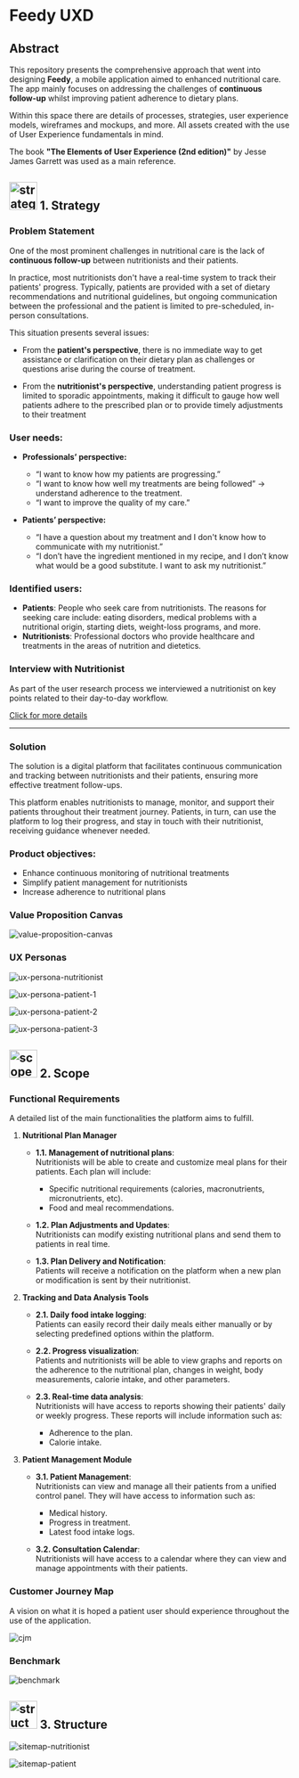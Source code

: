 # Feedy UXD

## Abstract

This repository presents the comprehensive approach that went into designing **Feedy**, a mobile application aimed to enhanced nutritional care. The app mainly focuses on addressing the challenges of **continuous follow-up** whilst improving patient adherence to dietary plans.

Within this space there are details of processes, strategies, user experience models, wireframes and mockups, and more. All assets created with the use of User Experience fundamentals in mind.

The book **"The Elements of User Experience (2nd edition)"** by Jesse James Garrett was used as a main reference.

## <img src="./assets/Other/strategy-icon.png" alt="strategy-icon" width="50"/> 1. Strategy 

### Problem Statement
One of the most prominent challenges in nutritional care is the lack of **continuous follow-up** between nutritionists and their patients.

In practice, most nutritionists don't have a real-time system to track their patients' progress. Typically, patients are provided with a set of dietary recommendations and nutritional guidelines, but ongoing communication between the professional and the patient is limited to pre-scheduled, in-person consultations.

This situation presents several issues:

- From the **patient's perspective**, there is no immediate way to get assistance or clarification on their dietary plan as challenges or questions arise during the course of treatment.

- From the **nutritionist's perspective**, understanding patient progress is limited to sporadic appointments, making it difficult to gauge how well patients adhere to the prescribed plan or to provide timely adjustments to their treatment

### User needs:

- **Professionals’ perspective:**
  - “I want to know how my patients are progressing.”
  - “I want to know how well my treatments are being followed” → understand adherence to the treatment.
  - “I want to improve the quality of my care.”

- **Patients’ perspective:**
  - “I have a question about my treatment and I don't know how to communicate with my nutritionist.”
  - “I don’t have the ingredient mentioned in my recipe, and I don’t know what would be a good substitute. I want to ask my nutritionist.”

### Identified users:

- **Patients**: People who seek care from nutritionists. The reasons for seeking care include: eating disorders, medical problems with a nutritional origin, starting diets, weight-loss programs, and more.
- **Nutritionists**: Professional doctors who provide healthcare and treatments in the areas of nutrition and dietetics.

### Interview with Nutritionist

As part of the user research process we interviewed a nutritionist on key points related to their day-to-day workflow.

[Click for more details](./assets/1.%20Strategy/Nutritionist%20Interview)

---

### Solution
The solution is a digital platform that facilitates continuous communication and tracking between nutritionists and their patients, ensuring more effective treatment follow-ups.

This platform enables nutritionists to manage, monitor, and support their patients throughout their treatment journey. Patients, in turn, can use the platform to log their progress, and stay in touch with their nutritionist, receiving guidance whenever needed.

### Product objectives:

- Enhance continuous monitoring of nutritional treatments
- Simplify patient management for nutritionists
- Increase adherence to nutritional plans

### Value Proposition Canvas

![value-proposition-canvas](./assets/1.%20Strategy/Value%20Proposition%20Canvas/value-proposition-canvas.svg)

### UX Personas

![ux-persona-nutritionist](./assets/2.%20Scope/UX%20Personas/nutritionist.png)

![ux-persona-patient-1](./assets/2.%20Scope/UX%20Personas/patient-1.png)

![ux-persona-patient-2](./assets/2.%20Scope/UX%20Personas/patient-2.png)

![ux-persona-patient-3](./assets/2.%20Scope/UX%20Personas/patient-3.png)

## <img src="./assets/Other/scope-icon.png" alt="scope-icon" width="50"/> 2. Scope 

### Functional Requirements

A detailed list of the main functionalities the platform aims to fulfill.

1. **Nutritional Plan Manager**

   - **1.1. Management of nutritional plans**:  
     Nutritionists will be able to create and customize meal plans for their patients. Each plan will include:
     - Specific nutritional requirements (calories, macronutrients, micronutrients, etc).
     - Food and meal recommendations.

   - **1.2. Plan Adjustments and Updates**:  
     Nutritionists can modify existing nutritional plans and send them to patients in real time.

   - **1.3. Plan Delivery and Notification**:  
     Patients will receive a notification on the platform when a new plan or modification is sent by their nutritionist.

2. **Tracking and Data Analysis Tools**

   - **2.1. Daily food intake logging**:  
     Patients can easily record their daily meals either manually or by selecting predefined options within the platform.

   - **2.2. Progress visualization**:  
     Patients and nutritionists will be able to view graphs and reports on the adherence to the nutritional plan, changes in weight, body measurements, calorie intake, and other parameters.

   - **2.3. Real-time data analysis**:  
     Nutritionists will have access to reports showing their patients' daily or weekly progress. These reports will include information such as:
     - Adherence to the plan.
     - Calorie intake.

3. **Patient Management Module**

   - **3.1. Patient Management**:  
     Nutritionists can view and manage all their patients from a unified control panel. They will have access to information such as:
     - Medical history.
     - Progress in treatment.
     - Latest food intake logs.

   - **3.2. Consultation Calendar**:  
     Nutritionists will have access to a calendar where they can view and manage appointments with their patients.

### Customer Journey Map

A vision on what it is hoped a patient user should experience throughout the use of the application.

![cjm](./assets/2.%20Scope/CJM/customer-journey-map.png)

### Benchmark

![benchmark](./assets/2.%20Scope/Benchmark/benchmark.png)

## <img src="./assets/Other/structure-icon.png" alt="structure-icon" width="50"/> 3. Structure

![sitemap-nutritionist](./assets/3.%20Structure/Sitemap/nutritionist.png)

![sitemap-patient](./assets/3.%20Structure/Sitemap/patient.png)
